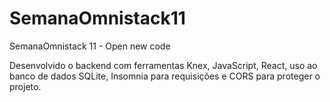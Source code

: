 # SemanaOmnistack11
SemanaOmnistack 11 - Open new code

Desenvolvido o backend com ferramentas Knex, JavaScript, React, uso ao banco de dados SQLite, Insomnia para requisições e CORS para proteger o projeto.

